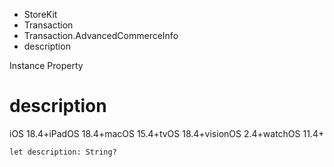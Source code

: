 

- StoreKit
- Transaction
- Transaction.AdvancedCommerceInfo
-  description 

Instance Property

# description

iOS 18.4+iPadOS 18.4+macOS 15.4+tvOS 18.4+visionOS 2.4+watchOS 11.4+

``` source
let description: String?
```

